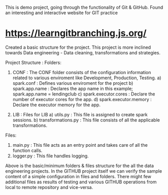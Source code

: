 This is demo project, going through the functionality of Git & GitHub. Found an interesting and interactive website for GIT practice 
# https://learngitbranching.js.org/

Created a basic structure for the project. This project is more inclined towards Data engineering - Data cleaning, transformations and strategies. 

Project Structure : 
Folders:

1. CONF :  The CONF folder consists of the configuration information related to various enviroment like Development, Production, Testing. 
   a) spark.conf : Defines various enviroment for the project
   b) spark.app.name : Declares the app name in this example; spark.app.name = lendingclub
   c) spark.executor.cores : Declare the number of executor cores for the app.
   d) spark.executor.memory : Declare the executor memory for the app.
   
3. LIB : Files for LIB
   a) utils.py : This file is assigned to create spark sessions. 
   b) transformations.py : This file consists of all the applicable transformations. 
   
Files: 
1. main.py : This file acts as an entry point and takes care of all the function calls.
2. logger.py : This file handles logging. 

Above is the basic/minimum folders & files structure for the all the data engineering projects. In the GITHUB project itself we can verify the sample content of a simple configuration in files and folders. There might few additional files as results of testing and various GITHUB operations from local to remote repository and vice-versa. 
